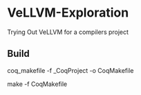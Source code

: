 # VeLLVM-Exploration
Trying Out VeLLVM for a compilers project

## Build
coq_makefile -f _CoqProject -o CoqMakefile

make -f CoqMakefile
